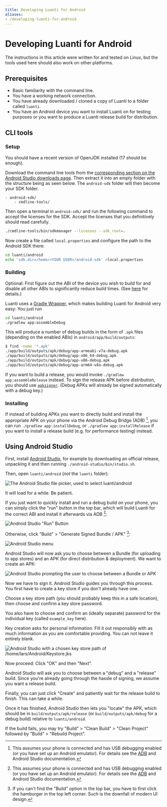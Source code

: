 ```yaml
---
title: Developing Luanti for Android
aliases:
- /developing-luanti-for-android
---
```


# Developing Luanti for Android

The instructions in this article were written for and tested on Linux,
but the tools used here should also work on other platforms.

## Prerequisites

* Basic familiarity with the command line.
* You have a working network connection.
* You have already downloaded / cloned a copy of Luanti to a folder called `luanti`.
* You have an Android device you want to install Luanti on for testing purposes
  or you want to produce a Luanti release build for distribution.

## CLI tools

### Setup

You should have a recent version of OpenJDK installed (17 should be enough).

Download the command line tools from the [corresponding section on the Android Studio downloads page](https://developer.android.com/studio#command-line-tools-only).
Then extract it into an empty folder with the structure being as seen below.
The `android-sdk` folder will then become your SDK folder.

```
- android-sdk/
    - cmdline-tools/
```

Then open a terminal in `android-sdk/` and run the following command to accept the licenses for the SDK.
Accept the licenses that you definitively should read carefully.

```sh
./cmdline-tools/bin/sdkmanager --licenses --sdk_root=.
```

Now create a file called `local.properties` and configure the path to the Android SDK there:

```sh
cd luanti/android
echo 'sdk.dir=/home/<YOUR USER>/android-sdk' >local.properties
```

### Building

Optional: First figure out the ABI of the device you wish to build for
and disable all other ABIs to significantly reduce build times.
(See [here](/improving-build-times/#android-disabling-unused-abis) for details.)

Luanti uses a [Gradle Wrapper](https://docs.gradle.org/current/userguide/gradle_wrapper.html),
which makes building Luanti for Android very easy: You just run

```sh
cd luanti/android
./gradlew app:assembleDebug
```

This will produce a number of debug builds in the form of `.apk` files (depending on the enabled ABIs)
in `android/app/build/outputs`:

```sh
$ find -name '*.apk'
./app/build/outputs/apk/debug/app-armeabi-v7a-debug.apk
./app/build/outputs/apk/debug/app-x86_64-debug.apk
./app/build/outputs/apk/debug/app-x86-debug.apk
./app/build/outputs/apk/debug/app-arm64-v8a-debug.apk
```

If you want to build a release, you would invoke `./gradlew app:assembleRelease` instead.
To sign the release APK before distribution, you should use [`apksigner`](https://developer.android.com/tools/apksigner).
(Debug APKs will already be signed automatically with a debug key.)

### Installing

If instead of building APKs you want to directly build and install the appropriate APK on your phone via the
Android Debug Bridge (ADB) [^1], you can run `./gradlew app:installDebug`,
or `./gradlew app:installRelease` if you want to install a release build
(e.g. for performance testing) instead.

## Using Android Studio

First, install [Android Studio](https://developer.android.com/studio),
for example by downloading an official release, unpacking it and then running `./android-studio/bin/studio.sh`.

Then, open `luanti/android` (*not* the `luanti` folder):

![The Android Studio file picker, used to select `luanti/android`](/images/developing_for_android/open_folder.png)

It will load for a while. Be patient.

If you just want to quickly install and run a debug build on your phone,
you can simply click the "run" button in the top bar,
which will build Luanti for the correct ABI and install it afterwards via ADB [^1]:

![Android Studio "Run" Button](/images/developing_for_android/run.png)

Otherwise, click "Build" > "Generate Signed Bundle / APK" [^2]:

![Android Studio menu](/images/developing_for_android/generate_bundle.png)

Android Studio will now ask you to choose between a Bundle (for uploading to app stores) and an APK (for direct distribution & deployment).
We want to create an APK:

![Android Studio prompting the user to choose between a Bundle or APK](/images/developing_for_android/choose_bundle_format.png)

Now we have to sign it. Android Studio guides you through this process.
You first have to create a key store if you don't already have one.

Choose a key store path (you should probably keep this in a safe location),
then choose and confirm a key store password.

You also have to choose and confirm an (ideally separate) password for the individual key
(called `example_key` here).

Key creation asks for personal information.
Fill it out responsibly with as much information as you are comfortable providing.
You can not leave it entirely blank.

![Android Studio with a chosen key store path of `/home/lars/Android/Keystore.jks`](/images/developing_for_android/create_keystore.png)

Now proceed: Click "OK" and then "Next".

Android Studio will ask you to choose between a "debug" and a "release" build.
Since you're already going through the hassle of signing, we assume you want a release build.

Finally, you can just click "Create" and patiently wait for the release build to finish. This can take a while.

Once it has finished, Android Studio then lets you "locate" the APK,
which should be in `build/outputs/apk/release`
(or `build/outputs/apk/debug` for a debug build) relative to `luanti/android`.

If the build fails, you may try "Build" > "Clean Build" > "Clean Project" followed by "Build" > "Rebuild Project".

[^1]: This assumes your phone is connected and has USB debugging enabled (or you have set up an Android emulator).
For details see the [ADB](https://developer.android.com/tools/adb) and Android Studio documentation.

[^2]: If you can't find the "Build" option in the top bar,
you have to first click the hamburger in the top left corner.
Such is the downfall of modern UI design.
